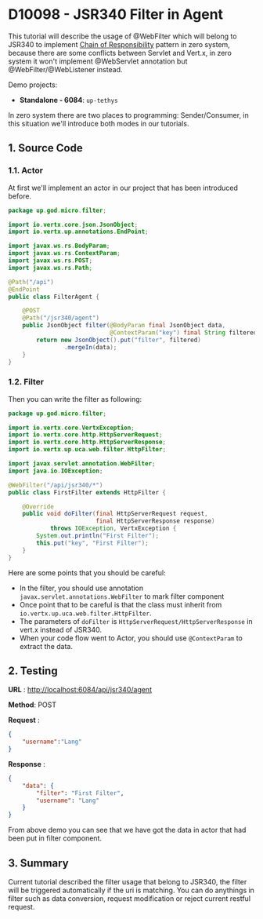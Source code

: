 # D10098 - JSR340 Filter in Agent

This tutorial will describe the usage of @WebFilter which will belong to JSR340 to implement [Chain of Responsibility](https://en.wikipedia.org/wiki/Chain-of-responsibility_pattern) pattern in zero system, because there are some conflicts between Servlet and Vert.x, in zero system it won't implement @WebServlet annotation but @WebFilter/@WebListener instead.

Demo projects:

* **Standalone - 6084**: `up-tethys`

In zero system there are two places to programming: Sender/Consumer, in this situation we'll introduce both modes in our tutorials.

## 1. Source Code

### 1.1. Actor

At first we'll implement an actor in our project that has been introduced before.

```java
package up.god.micro.filter;

import io.vertx.core.json.JsonObject;
import io.vertx.up.annotations.EndPoint;

import javax.ws.rs.BodyParam;
import javax.ws.rs.ContextParam;
import javax.ws.rs.POST;
import javax.ws.rs.Path;

@Path("/api")
@EndPoint
public class FilterAgent {

    @POST
    @Path("/jsr340/agent")
    public JsonObject filter(@BodyParam final JsonObject data,
                             @ContextParam("key") final String filtered) {
        return new JsonObject().put("filter", filtered)
                .mergeIn(data);
    }
}
```

### 1.2. Filter

Then you can write the filter as following:

```java
package up.god.micro.filter;

import io.vertx.core.VertxException;
import io.vertx.core.http.HttpServerRequest;
import io.vertx.core.http.HttpServerResponse;
import io.vertx.up.uca.web.filter.HttpFilter;

import javax.servlet.annotation.WebFilter;
import java.io.IOException;

@WebFilter("/api/jsr340/*")
public class FirstFilter extends HttpFilter {

    @Override
    public void doFilter(final HttpServerRequest request,
                         final HttpServerResponse response)
            throws IOException, VertxException {
        System.out.println("First Filter");
        this.put("key", "First Filter");
    }
}
```

Here are some points that you should be careful:

* In the filter, you should use annotation `javax.servlet.annotations.WebFilter` to mark filter component
* Once point that to be careful is that the class must inherit from `io.vertx.up.uca.web.filter.HttpFilter`.
* The parameters of `doFilter` is `HttpServerRequest/HttpServerResponse` in vert.x instead of JSR340.
* When your code flow went to Actor, you should use `@ContextParam` to extract the data.

## 2. Testing

**URL** : [http://localhost:6084/api/jsr340/agent](http://localhost:6084/api/jsr340/agent)

**Method**: POST

**Request** :

```json
{
	"username":"Lang"
}
```

**Response** :

```json
{
    "data": {
        "filter": "First Filter",
        "username": "Lang"
    }
}
```

From above demo you can see that we have got the data in actor that had been put in filter component.

## 3. Summary

Current tutorial described the filter usage that belong to JSR340, the filter will be triggered automatically if the uri is matching. You can do anythings in filter such as data conversion, request modification or reject current restful request.

